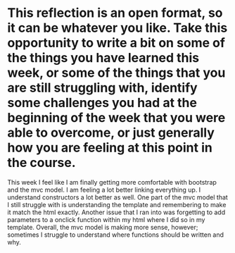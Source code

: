 # This reflection is an open format, so it can be whatever you like. Take this opportunity to write a bit on some of the things you have learned this week, or some of the things that you are still struggling with, identify some challenges you had at the beginning of the week that you were able to overcome, or just generally how you are feeling at this point in the course.

This week I feel like I am finally getting more comfortable with bootstrap and the mvc model. I am feeling a lot better linking everything up. I understand constructors a lot better as well. One part of the mvc model that I still struggle with is understanding the template and remembering to make it match the html exactly. Another issue that I ran into was forgetting to add parameters to a onclick function within my html where I did so in my template. Overall, the mvc model is making more sense, however; sometimes I struggle to understand where functions should be written and why. 